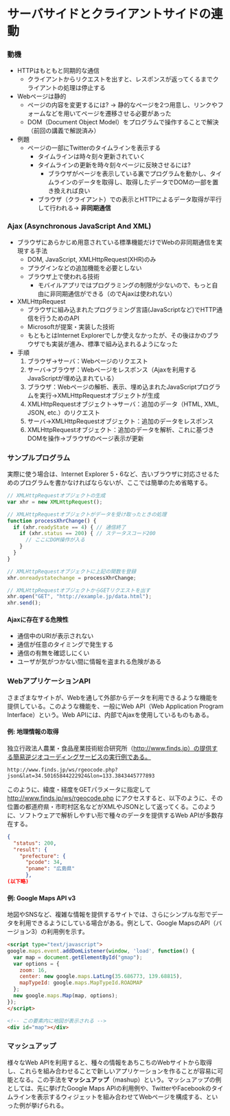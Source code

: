 # サーバサイドとクライアントサイドの連動

### 動機 ###
* HTTPはもともと同期的な通信
	* クライアントからリクエストを出すと、レスポンスが返ってくるまでクライアントの処理は停止する
* Webページは静的
	* ページの内容を変更するには? → 静的なページを2つ用意し、リンクやフォームなどを用いてページを遷移させる必要があった
	* DOM（Document Object Model）をプログラムで操作することで解決（前回の講義で解説済み）
* 例題
	* ページの一部にTwitterのタイムラインを表示する
		* タイムラインは時々刻々更新されていく
		* タイムラインの更新を時々刻々ページに反映させるには?
			* ブラウザがページを表示している裏でプログラムを動かし、タイムラインのデータを取得し、取得したデータでDOMの一部を置き換えれば良い
		* ブラウザ（クライアント）での表示とHTTPによるデータ取得が平行して行われる→ **非同期通信**

### Ajax (Asynchronous JavaScript And XML) ###

* ブラウザにあらかじめ用意されている標準機能だけでWebの非同期通信を実現する手法
	* DOM, JavaScript, XMLHttpRequest(XHR)のみ
	* プラグインなどの追加機能を必要としない
	* ブラウザ上で使われる技術
		* モバイルアプリではプログラミングの制限が少ないので、もっと自由に非同期通信ができる（のでAjaxは使われない）
* XMLHttpRequest
	* ブラウザに組み込まれたプログラミング言語(JavaScriptなど)でHTTP通信を行うためのAPI
	* Microsoftが提案・実装した技術
	* もともとはInternet Explorerでしか使えなかったが、その後ほかのブラウザでも実装が進み、標準で組み込まれるようになった
* 手順
	1. ブラウザ→サーバ：Webページのリクエスト
	2. サーバ→ブラウザ：Webページをレスポンス（Ajaxを利用するJavaScriptが埋め込まれている）
	3. ブラウザ：Webページの解析、表示、埋め込まれたJavaScriptプログラムを実行→XMLHttpRequestオブジェクトが生成
	4. XMLHttpRequestオブジェクト→サーバ：追加のデータ（HTML, XML, JSON, etc.）のリクエスト
	5. サーバ→XMLHttpRequestオブジェクト：追加のデータをレスポンス
	6. XMLHttpRequestオブジェクト：追加のデータを解析、これに基づきDOMを操作→ブラウザのページ表示が更新

### サンプルプログラム ###

実際に使う場合は、Internet Explorer 5・6など、古いブラウザに対応させるためのプログラムを書かなければならないが、ここでは簡単のため省略する。

``` javascript
// XMLHttpRequestオブジェクトの生成
var xhr = new XMLHttpRequest();

// XMLHttpRequestオブジェクトがデータを受け取ったときの処理
function processXhrChange() {
  if (xhr.readyState == 4) { // 通信終了
    if (xhr.status == 200) { // ステータスコード200
      // ここにDOM操作が入る
    }
  }
}

// XMLHttpRequestオブジェクトに上記の関数を登録
xhr.onreadystatechange = processXhrChange;

// XMLHttpRequestオブジェクトからGETリクエストを出す
xhr.open("GET", "http://example.jp/data.html");
xhr.send();
```

#### Ajaxに存在する危険性 ####

* 通信中のURIが表示されない
* 通信が任意のタイミングで発生する
* 通信の有無を確認しにくい
* ユーザが気がつかない間に情報を盗まれる危険がある

### WebアプリケーションAPI ###

さまざまなサイトが、Webを通して外部からデータを利用できるような機能を提供している。このような機能を、一般にWeb API（Web Application Program Interface）という。Web APIには、内部でAjaxを使用しているものもある。

#### 例: 地理情報の取得 ####

独立行政法人農業・食品産業技術総合研究所（http://www.finds.jp）の提供する簡易逆ジオコーディングサービスの実行例である。

```
http://www.finds.jp/ws/rgeocode.php?
json&lat=34.50165844222924&lon=133.3843445777893
```

このように、緯度・経度をGETパラメータに指定して http://www.finds.jp/ws/rgeocode.php にアクセスすると、以下のように、その位置の都道府県・市町村区名などがXMLやJSONとして返ってくる。このように、ソフトウェアで解析しやすい形で種々のデータを提供するWeb APIが多数存在する。

``` json
{
  "status": 200,
  "result": {
    "prefecture": {
      "pcode": 34,
      "pname": "広島県"
      },
(以下略)
```

#### 例: Google Maps API v3 ####

地図やSNSなど、複雑な情報を提供するサイトでは、さらにシンプルな形でデータを利用できるようにしている場合がある。例として、Google MapsのAPI（バージョン3）の利用例を示す。

  ``` html
<script type="text/javascript"> 
  google.maps.event.addDomListener(window, 'load', function() { 
    var map = document.getElementById("gmap"); 
    var options = { 
      zoom: 16, 
      center: new google.maps.LatLng(35.686773, 139.68815), 
      mapTypeId: google.maps.MapTypeId.ROADMAP 
    }; 
    new google.maps.Map(map, options); 
  }); 
</script>

<!-- この要素内に地図が表示される -->
<div id="map"></div>
```

### マッシュアップ ###

様々なWeb APIを利用すると、種々の情報をあちこちのWebサイトから取得し、これらを組み合わせることで新しいアプリケーションを作ることが容易に可能となる。この手法を**マッシュアップ**（mashup）という。マッシュアップの例としては、先に挙げたGoogle Maps APIの利用例や、TwitterやFacebookのタイムラインを表示するウィジェットを組み合わせてWebページを構成する、といった例が挙げられる。


